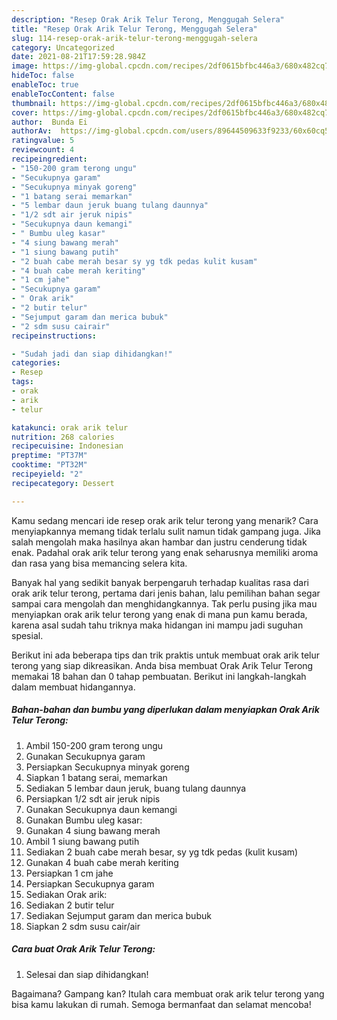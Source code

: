 ```yaml
---
description: "Resep Orak Arik Telur Terong, Menggugah Selera"
title: "Resep Orak Arik Telur Terong, Menggugah Selera"
slug: 114-resep-orak-arik-telur-terong-menggugah-selera
category: Uncategorized
date: 2021-08-21T17:59:28.984Z
image: https://img-global.cpcdn.com/recipes/2df0615bfbc446a3/680x482cq70/orak-arik-telur-terong-foto-resep-utama.jpg
hideToc: false
enableToc: true
enableTocContent: false
thumbnail: https://img-global.cpcdn.com/recipes/2df0615bfbc446a3/680x482cq70/orak-arik-telur-terong-foto-resep-utama.jpg
cover: https://img-global.cpcdn.com/recipes/2df0615bfbc446a3/680x482cq70/orak-arik-telur-terong-foto-resep-utama.jpg
author:  Bunda Ei
authorAv:  https://img-global.cpcdn.com/users/89644509633f9233/60x60cq50/avatar.jpg
ratingvalue: 5
reviewcount: 4
recipeingredient:
- "150-200 gram terong ungu"
- "Secukupnya garam"
- "Secukupnya minyak goreng"
- "1 batang serai memarkan"
- "5 lembar daun jeruk buang tulang daunnya"
- "1/2 sdt air jeruk nipis"
- "Secukupnya daun kemangi"
- " Bumbu uleg kasar"
- "4 siung bawang merah"
- "1 siung bawang putih"
- "2 buah cabe merah besar sy yg tdk pedas kulit kusam"
- "4 buah cabe merah keriting"
- "1 cm jahe"
- "Secukupnya garam"
- " Orak arik"
- "2 butir telur"
- "Sejumput garam dan merica bubuk"
- "2 sdm susu cairair"
recipeinstructions:

- "Sudah jadi dan siap dihidangkan!"
categories:
- Resep
tags:
- orak
- arik
- telur

katakunci: orak arik telur 
nutrition: 268 calories
recipecuisine: Indonesian
preptime: "PT37M"
cooktime: "PT32M"
recipeyield: "2"
recipecategory: Dessert

---
```



Kamu sedang mencari ide resep orak arik telur terong yang menarik? Cara menyiapkannya memang tidak terlalu sulit namun tidak gampang juga. Jika salah mengolah maka hasilnya akan hambar dan justru cenderung tidak enak. Padahal orak arik telur terong yang enak seharusnya memiliki aroma dan rasa yang bisa memancing selera kita.




Banyak hal yang sedikit banyak berpengaruh terhadap kualitas rasa dari orak arik telur terong, pertama dari jenis bahan, lalu pemilihan bahan segar sampai cara mengolah dan menghidangkannya. Tak perlu pusing jika mau menyiapkan orak arik telur terong yang enak di mana pun kamu berada, karena asal sudah tahu triknya maka hidangan ini mampu jadi suguhan spesial.


Berikut ini ada beberapa tips dan trik praktis untuk membuat orak arik telur terong yang siap dikreasikan. Anda bisa membuat Orak Arik Telur Terong memakai 18 bahan dan 0 tahap pembuatan. Berikut ini langkah-langkah dalam membuat hidangannya.

<!--inarticleads1-->

##### Bahan-bahan dan bumbu yang diperlukan dalam menyiapkan Orak Arik Telur Terong:

1. Ambil 150-200 gram terong ungu
1. Gunakan Secukupnya garam
1. Persiapkan Secukupnya minyak goreng
1. Siapkan 1 batang serai, memarkan
1. Sediakan 5 lembar daun jeruk, buang tulang daunnya
1. Persiapkan 1/2 sdt air jeruk nipis
1. Gunakan Secukupnya daun kemangi
1. Gunakan  Bumbu uleg kasar:
1. Gunakan 4 siung bawang merah
1. Ambil 1 siung bawang putih
1. Sediakan 2 buah cabe merah besar, sy yg tdk pedas (kulit kusam)
1. Gunakan 4 buah cabe merah keriting
1. Persiapkan 1 cm jahe
1. Persiapkan Secukupnya garam
1. Sediakan  Orak arik:
1. Sediakan 2 butir telur
1. Sediakan Sejumput garam dan merica bubuk
1. Siapkan 2 sdm susu cair/air




<!--inarticleads2-->

##### Cara buat Orak Arik Telur Terong:


1. Selesai dan siap dihidangkan!



Bagaimana? Gampang kan? Itulah cara membuat orak arik telur terong yang bisa kamu lakukan di rumah. Semoga bermanfaat dan selamat mencoba!
